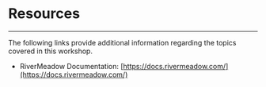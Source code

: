 # Resources
---

The following links provide additional information regarding the topics covered in this workshop.

* RiverMeadow Documentation: [https://docs.rivermeadow.com/](https://docs.rivermeadow.com/)